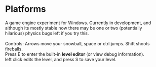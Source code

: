 Platforms
=========

A game engine experiment for Windows. Currently in development, and although its mostly stable now there may be one or two (potentially hilarious) physics bugs left if you try this.<br>
<br>
Controls: Arrows move your snowball, space or ctrl jumps. Shift shoots fireballs.<br>
Press E to enter the built-in <b>level editor</b> (or view debug information).<br> left click edits the level, and press S to save your level.
<br>
